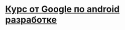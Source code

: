 <h1><a href="https://javarush.com/quests/QUEST_GOOGLE_ANDROID">Курс от Google по android разработке</a></h1>
